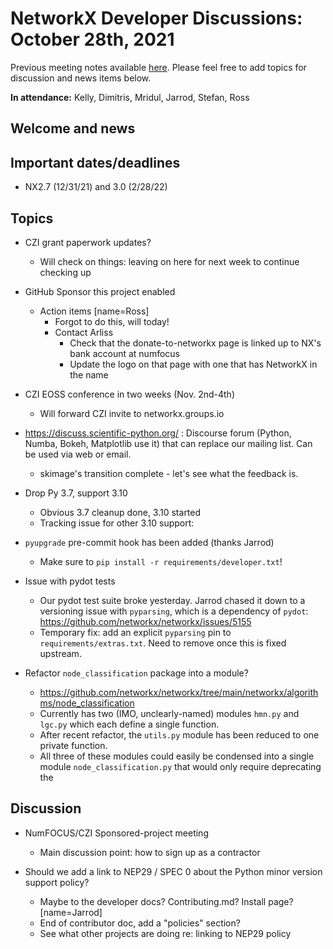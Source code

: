 # NetworkX Developer Discussions: October 28th, 2021
Previous meeting notes available [here](https://github.com/networkx/archive/tree/master/meetings). Please feel free to add topics for discussion and news items below.

**In attendance:** Kelly, Dimitris, Mridul, Jarrod, Stefan, Ross

## Welcome and news

## Important dates/deadlines

- NX2.7 (12/31/21) and 3.0 (2/28/22)

## Topics

- CZI grant paperwork updates?
  * Will check on things: leaving on here for next week to continue checking up

- GitHub Sponsor this project enabled
  * Action items [name=Ross]
    - Forgot to do this, will today!
    - Contact Arliss
      * Check that the donate-to-networkx page is linked up to NX's bank account at numfocus
      * Update the logo on that page with one that has NetworkX in the name
- CZI EOSS conference in two weeks (Nov. 2nd-4th)
  * Will forward CZI invite to networkx.groups.io

- https://discuss.scientific-python.org/ : Discourse forum (Python, Numba, Bokeh, Matplotlib use it) that can replace our mailing list.  Can be used via web or email.
  * skimage's transition complete - let's see what the feedback is.

- Drop Py 3.7, support 3.10
  * Obvious 3.7 cleanup done, 3.10 started
  * Tracking issue for other 3.10 support: 
  
- `pyupgrade` pre-commit hook has been added (thanks Jarrod)
  * Make sure to `pip install -r requirements/developer.txt`!

- Issue with pydot tests
  * Our pydot test suite broke yesterday. Jarrod chased it down to a versioning issue with `pyparsing`, which is a dependency of `pydot`: https://github.com/networkx/networkx/issues/5155
  * Temporary fix: add an explicit `pyparsing` pin to `requirements/extras.txt`. Need to remove once this is fixed upstream.


- Refactor `node_classification` package into a module?
  * https://github.com/networkx/networkx/tree/main/networkx/algorithms/node_classification
  * Currently has two (IMO, unclearly-named) modules `hmn.py` and `lgc.py` which each define a single function.
  * After recent refactor, the `utils.py` module has been reduced to one private function.
  * All three of these modules could easily be condensed into a single module `node_classification.py` that would only require deprecating the


## Discussion

- NumFOCUS/CZI Sponsored-project meeting
  * Main discussion point: how to sign up as a contractor

- Should we add a link to NEP29 / SPEC 0 about the Python minor version support policy?
  * Maybe to the developer docs? Contributing.md? Install page? [name=Jarrod]
  * End of contributor doc, add a "policies" section?
  * See what other projects are doing re: linking to NEP29 policy